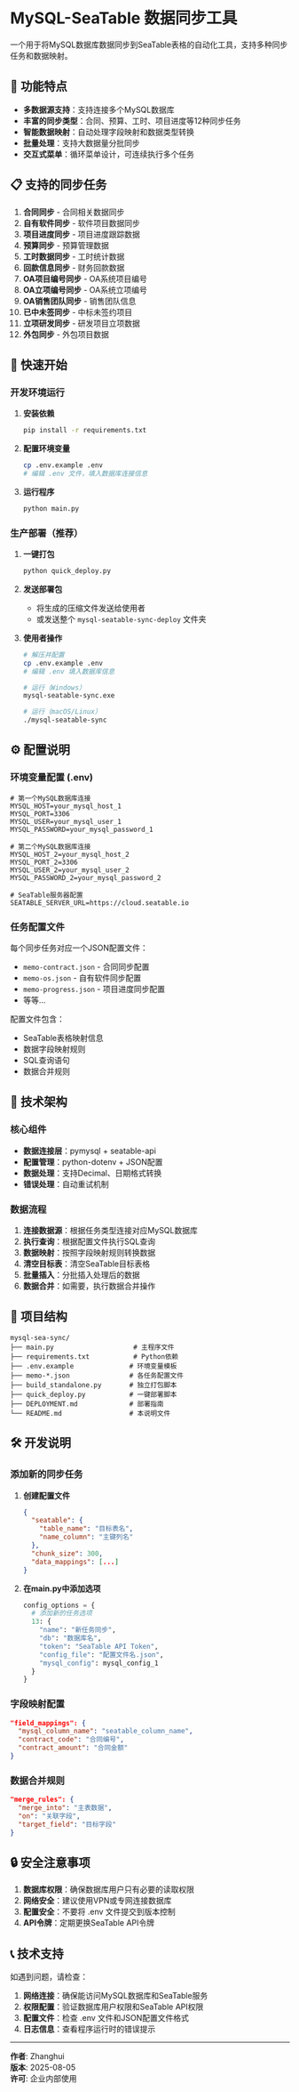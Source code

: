 # MySQL-SeaTable 数据同步工具

一个用于将MySQL数据库数据同步到SeaTable表格的自动化工具，支持多种同步任务和数据映射。

## 🎯 功能特点

- **多数据源支持**：支持连接多个MySQL数据库
- **丰富的同步类型**：合同、预算、工时、项目进度等12种同步任务
- **智能数据映射**：自动处理字段映射和数据类型转换
- **批量处理**：支持大数据量分批同步
- **交互式菜单**：循环菜单设计，可连续执行多个任务

## 📋 支持的同步任务

1. **合同同步** - 合同相关数据同步
2. **自有软件同步** - 软件项目数据同步  
3. **项目进度同步** - 项目进度跟踪数据
4. **预算同步** - 预算管理数据
5. **工时数据同步** - 工时统计数据
6. **回款信息同步** - 财务回款数据
7. **OA项目编号同步** - OA系统项目编号
8. **OA立项编号同步** - OA系统立项编号
9. **OA销售团队同步** - 销售团队信息
10. **已中未签同步** - 中标未签约项目
11. **立项研发同步** - 研发项目立项数据
12. **外包同步** - 外包项目数据

## 🚀 快速开始

### 开发环境运行

1. **安装依赖**
   ```bash
   pip install -r requirements.txt
   ```

2. **配置环境变量**
   ```bash
   cp .env.example .env
   # 编辑 .env 文件，填入数据库连接信息
   ```

3. **运行程序**
   ```bash
   python main.py
   ```

### 生产部署（推荐）

1. **一键打包**
   ```bash
   python quick_deploy.py
   ```

2. **发送部署包**
   - 将生成的压缩文件发送给使用者
   - 或发送整个 `mysql-seatable-sync-deploy` 文件夹

3. **使用者操作**
   ```bash
   # 解压并配置
   cp .env.example .env
   # 编辑 .env 填入数据库信息
   
   # 运行（Windows）
   mysql-seatable-sync.exe
   
   # 运行（macOS/Linux）
   ./mysql-seatable-sync
   ```

## ⚙️ 配置说明

### 环境变量配置 (.env)

```env
# 第一个MySQL数据库连接
MYSQL_HOST=your_mysql_host_1
MYSQL_PORT=3306
MYSQL_USER=your_mysql_user_1
MYSQL_PASSWORD=your_mysql_password_1

# 第二个MySQL数据库连接  
MYSQL_HOST_2=your_mysql_host_2
MYSQL_PORT_2=3306
MYSQL_USER_2=your_mysql_user_2
MYSQL_PASSWORD_2=your_mysql_password_2

# SeaTable服务器配置
SEATABLE_SERVER_URL=https://cloud.seatable.io
```

### 任务配置文件

每个同步任务对应一个JSON配置文件：

- `memo-contract.json` - 合同同步配置
- `memo-os.json` - 自有软件同步配置
- `memo-progress.json` - 项目进度同步配置
- 等等...

配置文件包含：
- SeaTable表格映射信息
- 数据字段映射规则
- SQL查询语句
- 数据合并规则

## 🔧 技术架构

### 核心组件

- **数据连接层**：pymysql + seatable-api
- **配置管理**：python-dotenv + JSON配置
- **数据处理**：支持Decimal、日期格式转换
- **错误处理**：自动重试机制

### 数据流程

1. **连接数据源**：根据任务类型连接对应MySQL数据库
2. **执行查询**：根据配置文件执行SQL查询
3. **数据映射**：按照字段映射规则转换数据
4. **清空目标表**：清空SeaTable目标表格
5. **批量插入**：分批插入处理后的数据
6. **数据合并**：如需要，执行数据合并操作

## 📁 项目结构

```
mysql-sea-sync/
├── main.py                    # 主程序文件
├── requirements.txt           # Python依赖
├── .env.example              # 环境变量模板
├── memo-*.json               # 各任务配置文件
├── build_standalone.py       # 独立打包脚本
├── quick_deploy.py           # 一键部署脚本
├── DEPLOYMENT.md             # 部署指南
└── README.md                 # 本说明文件
```

## 🛠️ 开发说明

### 添加新的同步任务

1. **创建配置文件**
   ```json
   {
     "seatable": {
       "table_name": "目标表名",
       "name_column": "主键列名"
     },
     "chunk_size": 300,
     "data_mappings": [...]
   }
   ```

2. **在main.py中添加选项**
   ```python
   config_options = {
     # 添加新的任务选项
     13: {
       "name": "新任务同步",
       "db": "数据库名",
       "token": "SeaTable API Token",
       "config_file": "配置文件名.json",
       "mysql_config": mysql_config_1
     }
   }
   ```

### 字段映射配置

```json
"field_mappings": {
  "mysql_column_name": "seatable_column_name",
  "contract_code": "合同编号",
  "contract_amount": "合同金额"
}
```

### 数据合并规则

```json
"merge_rules": {
  "merge_into": "主表数据",
  "on": "关联字段",
  "target_field": "目标字段"
}
```

## 🔒 安全注意事项

1. **数据库权限**：确保数据库用户只有必要的读取权限
2. **网络安全**：建议使用VPN或专网连接数据库
3. **配置安全**：不要将 .env 文件提交到版本控制
4. **API令牌**：定期更换SeaTable API令牌

## 📞 技术支持

如遇到问题，请检查：

1. **网络连接**：确保能访问MySQL数据库和SeaTable服务
2. **权限配置**：验证数据库用户权限和SeaTable API权限
3. **配置文件**：检查 .env 文件和JSON配置文件格式
4. **日志信息**：查看程序运行时的错误提示

---

**作者**: Zhanghui  
**版本**: 2025-08-05  
**许可**: 企业内部使用